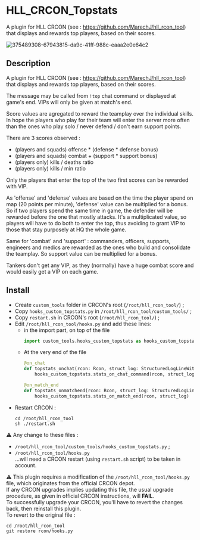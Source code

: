 # HLL_CRCON_Topstats

A plugin for HLL CRCON (see : https://github.com/MarechJ/hll_rcon_tool)
that displays and rewards top players, based on their scores.

![375489308-67943815-da9c-41ff-988c-eaaa2e0e64c2](https://github.com/user-attachments/assets/e44d0f07-23a8-4f62-87c4-742803c8be06)

## Description
A plugin for HLL CRCON (see : https://github.com/MarechJ/hll_rcon_tool)
that displays and rewards top players, based on their scores.

The message may be called from `!top` chat command
or displayed at game's end.
VIPs will only be given at match's end.

Score values are agregated to reward the teamplay over the individual skills.
In hope the players who play for their team will enter the server more often
than the ones who play solo / never defend / don't earn support points.

There are 3 scores observed :
- (players and squads) offense * (defense * defense bonus)
- (players and squads) combat + (support * support bonus)
- (players only) kills / deaths ratio
- (players only) kills / min ratio

Only the players that enter the top of the two first scores can be rewarded with VIP.

As 'offense' and 'defense' values are based on the time the player spend on map
(20 points per minute), 'defense' value can be multiplied for a bonus.
So if two players spend the same time in game, the defender will be rewarded
before the one that mostly attacks.
It's a multiplicated value, so players will have to do both to enter the top,
thus avoiding to grant VIP to those that stay purposely at HQ the whole game.

Same for 'combat' and 'support' : commanders, officers, supports, engineers
and medics are rewarded as the ones who build and consolidate the teamplay.
So support value can be multiplied for a bonus.

Tankers don't get any VIP, as they (normally) have a huge combat score
and would easily get a VIP on each game.

## Install
- Create `custom_tools` folder in CRCON's root (`/root/hll_rcon_tool/`) ;
- Copy `hooks_custom_topstats.py` in `/root/hll_rcon_tool/custom_tools/` ;
- Copy `restart.sh` in CRCON's root (`/root/hll_rcon_tool/`) ;
- Edit `/root/hll_rcon_tool/hooks.py` and add these lines:
  - in the import part, on top of the file
    ```python
    import custom_tools.hooks_custom_topstats as hooks_custom_topstats
    ```
  - At the very end of the file
    ```python
    @on_chat
    def topstats_onchat(rcon: Rcon, struct_log: StructuredLogLineWithMetaData):
        hooks_custom_topstats.stats_on_chat_command(rcon, struct_log)

    @on_match_end
    def topstats_onmatchend(rcon: Rcon, struct_log: StructuredLogLineWithMetaData):
        hooks_custom_topstats.stats_on_match_end(rcon, struct_log)
    ```
- Restart CRCON :
  ```shell
  cd /root/hll_rcon_tool
  sh ./restart.sh
  ```
⚠️ Any change to these files :
- `/root/hll_rcon_tool/custom_tools/hooks_custom_topstats.py` ;
- `/root/hll_rcon_tool/hooks.py`  
...will need a CRCON restart (using `restart.sh` script) to be taken in account.

⚠️ This plugin requires a modification of the `/root/hll_rcon_tool/hooks.py` file, which originates from the official CRCON depot.  
If any CRCON upgrades implies updating this file, the usual upgrade procedure, as given in official CRCON instructions, will **FAIL**.  
To successfully upgrade your CRCON, you'll have to revert the changes back, then reinstall this plugin.  
To revert to the original file :  
```shell
cd /root/hll_rcon_tool
git restore rcon/hooks.py
```
